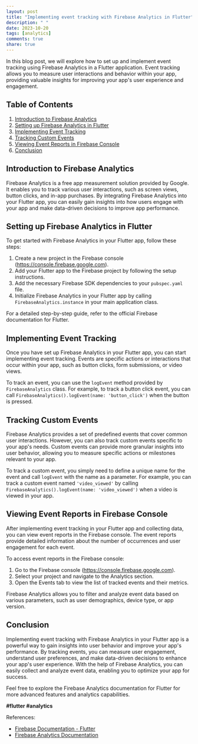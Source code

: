 ```yaml
---
layout: post
title: "Implementing event tracking with Firebase Analytics in Flutter"
description: " "
date: 2023-10-20
tags: [analytics]
comments: true
share: true
---
```


In this blog post, we will explore how to set up and implement event tracking using Firebase Analytics in a Flutter application. Event tracking allows you to measure user interactions and behavior within your app, providing valuable insights for improving your app's user experience and engagement.

## Table of Contents
1. [Introduction to Firebase Analytics](#introduction-to-firebase-analytics)
2. [Setting up Firebase Analytics in Flutter](#setting-up-firebase-analytics-in-flutter)
3. [Implementing Event Tracking](#implementing-event-tracking)
4. [Tracking Custom Events](#tracking-custom-events)
5. [Viewing Event Reports in Firebase Console](#viewing-event-reports-in-firebase-console)
6. [Conclusion](#conclusion)

## Introduction to Firebase Analytics

Firebase Analytics is a free app measurement solution provided by Google. It enables you to track various user interactions, such as screen views, button clicks, and in-app purchases. By integrating Firebase Analytics into your Flutter app, you can easily gain insights into how users engage with your app and make data-driven decisions to improve app performance.

## Setting up Firebase Analytics in Flutter

To get started with Firebase Analytics in your Flutter app, follow these steps:

1. Create a new project in the Firebase console (https://console.firebase.google.com).
2. Add your Flutter app to the Firebase project by following the setup instructions.
3. Add the necessary Firebase SDK dependencies to your `pubspec.yaml` file.
4. Initialize Firebase Analytics in your Flutter app by calling `FirebaseAnalytics.instance` in your main application class.

For a detailed step-by-step guide, refer to the official Firebase documentation for Flutter.

## Implementing Event Tracking

Once you have set up Firebase Analytics in your Flutter app, you can start implementing event tracking. Events are specific actions or interactions that occur within your app, such as button clicks, form submissions, or video views.

To track an event, you can use the `logEvent` method provided by `FirebaseAnalytics` class. For example, to track a button click event, you can call `FirebaseAnalytics().logEvent(name: 'button_click')` when the button is pressed.

## Tracking Custom Events

Firebase Analytics provides a set of predefined events that cover common user interactions. However, you can also track custom events specific to your app's needs. Custom events can provide more granular insights into user behavior, allowing you to measure specific actions or milestones relevant to your app.

To track a custom event, you simply need to define a unique name for the event and call `logEvent` with the name as a parameter. For example, you can track a custom event named `'video_viewed'` by calling `FirebaseAnalytics().logEvent(name: 'video_viewed')` when a video is viewed in your app.

## Viewing Event Reports in Firebase Console

After implementing event tracking in your Flutter app and collecting data, you can view event reports in the Firebase console. The event reports provide detailed information about the number of occurrences and user engagement for each event.

To access event reports in the Firebase console:

1. Go to the Firebase console (https://console.firebase.google.com).
2. Select your project and navigate to the Analytics section.
3. Open the Events tab to view the list of tracked events and their metrics.

Firebase Analytics allows you to filter and analyze event data based on various parameters, such as user demographics, device type, or app version.

## Conclusion

Implementing event tracking with Firebase Analytics in your Flutter app is a powerful way to gain insights into user behavior and improve your app's performance. By tracking events, you can measure user engagement, understand user preferences, and make data-driven decisions to enhance your app's user experience. With the help of Firebase Analytics, you can easily collect and analyze event data, enabling you to optimize your app for success.

Feel free to explore the Firebase Analytics documentation for Flutter for more advanced features and analytics capabilities.

**#flutter #analytics**

References:
- [Firebase Documentation - Flutter](https://firebase.flutter.dev/docs/analytics/overview)
- [Firebase Analytics Documentation](https://firebase.google.com/docs/analytics)